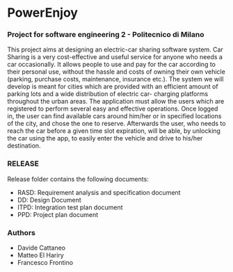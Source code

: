 # PowerEnjoy
### Project for software engineering 2 - Politecnico di Milano

This project aims at designing an electric-car sharing software system. Car Sharing is a very cost-effective and useful service for anyone who needs a car occasionally. It allows people to use and pay for the car according to their personal use, without the hassle and costs of owning their own vehicle (parking, purchase costs, maintenance, insurance etc.). The system we will develop is meant for cities which are provided with an efficient amount of parking lots and a wide distribution of electric car- charging platforms throughout the urban areas. The application must allow the users which are registered to perform several easy and effective operations. Once logged in, the user can find available cars around him/her or in specified locations of the city, and chose the one to reserve. Afterwards the user, who needs to reach the car before a given time slot expiration, will be able, by unlocking the car using the app, to easily enter the vehicle and drive to his/her destination.

### RELEASE
Release folder contains the following documents:

- RASD: Requirement analysis and specification document
- DD: Design Document
- ITPD: Integration test plan document
- PPD: Project plan document

### Authors
- Davide Cattaneo
- Matteo El Hariry
- Francesco Frontino
